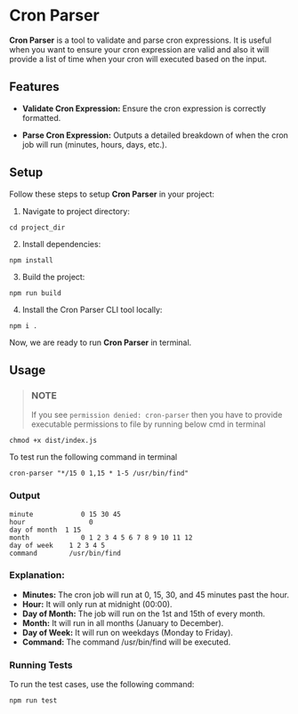 # Cron Parser

**Cron Parser** is a tool to validate and parse cron expressions. It is useful when you want to ensure your cron expression are valid and also it will provide a list of time when your cron will executed based on the input.

## Features

+ **Validate Cron Expression:** Ensure the cron expression is correctly formatted.

+ **Parse Cron Expression:** Outputs a detailed breakdown of when the cron job will run (minutes, hours, days, etc.).

## Setup

Follow these steps to setup **Cron Parser** in your project:

1. Navigate to project directory:
```
cd project_dir
```

2. Install dependencies:
```
npm install
```

3. Build the project:
```
npm run build
```

4. Install the Cron Parser CLI tool locally:
```
npm i .
```

Now, we are ready to run **Cron Parser** in terminal.

## Usage

> ### **NOTE**
> If you see `permission denied: cron-parser` then you have to provide executable permissions to file by running below cmd in terminal

```
chmod +x dist/index.js
```

To test run the following command in terminal
```
cron-parser "*/15 0 1,15 * 1-5 /usr/bin/find"
```

### Output
```
minute            0 15 30 45
hour                0
day of month  1 15
month             0 1 2 3 4 5 6 7 8 9 10 11 12
day of week    1 2 3 4 5
command        /usr/bin/find
```

### Explanation:
+ **Minutes:** The cron job will run at 0, 15, 30, and 45 minutes past the hour.
+ **Hour:** It will only run at midnight (00:00).
+ **Day of Month:** The job will run on the 1st and 15th of every month.
+ **Month:** It will run in all months (January to December).
+ **Day of Week:** It will run on weekdays (Monday to Friday).
+ **Command:** The command /usr/bin/find will be executed.

### Running Tests
To run the test cases, use the following command:
```
npm run test
```
